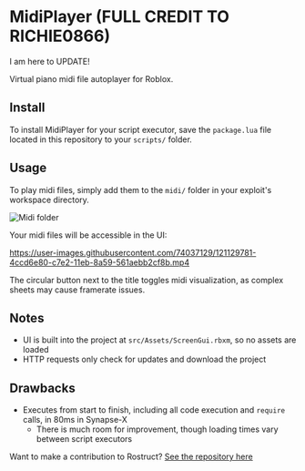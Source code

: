 # MidiPlayer (FULL CREDIT TO RICHIE0866)

I am here to UPDATE!

Virtual piano midi file autoplayer for Roblox.

## Install

To install MidiPlayer for your script executor, save the `package.lua` file located in this repository to your `scripts/` folder.

## Usage

To play midi files, simply add them to the `midi/` folder in your exploit's workspace directory.

![Midi folder](img/midi-folder.png)

Your midi files will be accessible in the UI:

https://user-images.githubusercontent.com/74037129/121129781-4ccd6e80-c7e2-11eb-8a59-561aebb2cf8b.mp4

The circular button next to the title toggles midi visualization, as complex sheets may cause framerate issues.

## Notes

* UI is built into the project at `src/Assets/ScreenGui.rbxm`, so no assets are loaded
* HTTP requests only check for updates and download the project

## Drawbacks

* Executes from start to finish, including all code execution and `require` calls, in 80ms in Synapse-X
  * There is much room for improvement, though loading times vary between script executors

Want to make a contribution to Rostruct? [See the repository here](https://github.com/richie0866/Rostruct)
